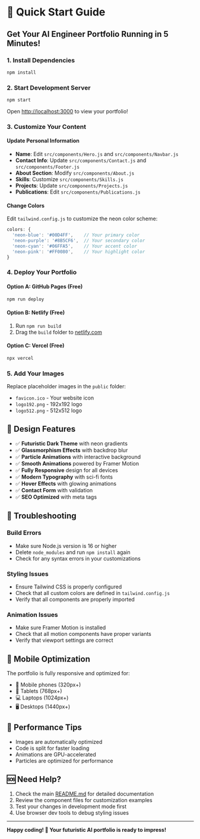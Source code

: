 # 🚀 Quick Start Guide

## Get Your AI Engineer Portfolio Running in 5 Minutes!

### 1. Install Dependencies
```bash
npm install
```

### 2. Start Development Server
```bash
npm start
```
Open [http://localhost:3000](http://localhost:3000) to view your portfolio!

### 3. Customize Your Content

#### Update Personal Information
- **Name**: Edit `src/components/Hero.js` and `src/components/Navbar.js`
- **Contact Info**: Update `src/components/Contact.js` and `src/components/Footer.js`
- **About Section**: Modify `src/components/About.js`
- **Skills**: Customize `src/components/Skills.js`
- **Projects**: Update `src/components/Projects.js`
- **Publications**: Edit `src/components/Publications.js`

#### Change Colors
Edit `tailwind.config.js` to customize the neon color scheme:
```javascript
colors: {
  'neon-blue': '#00D4FF',    // Your primary color
  'neon-purple': '#8B5CF6',  // Your secondary color
  'neon-cyan': '#06FFA5',    // Your accent color
  'neon-pink': '#FF0080',    // Your highlight color
}
```

### 4. Deploy Your Portfolio

#### Option A: GitHub Pages (Free)
```bash
npm run deploy
```

#### Option B: Netlify (Free)
1. Run `npm run build`
2. Drag the `build` folder to [netlify.com](https://netlify.com)

#### Option C: Vercel (Free)
```bash
npx vercel
```

### 5. Add Your Images
Replace placeholder images in the `public` folder:
- `favicon.ico` - Your website icon
- `logo192.png` - 192x192 logo
- `logo512.png` - 512x512 logo

## 🎨 Design Features

- ✅ **Futuristic Dark Theme** with neon gradients
- ✅ **Glassmorphism Effects** with backdrop blur
- ✅ **Particle Animations** with interactive background
- ✅ **Smooth Animations** powered by Framer Motion
- ✅ **Fully Responsive** design for all devices
- ✅ **Modern Typography** with sci-fi fonts
- ✅ **Hover Effects** with glowing animations
- ✅ **Contact Form** with validation
- ✅ **SEO Optimized** with meta tags

## 🔧 Troubleshooting

### Build Errors
- Make sure Node.js version is 16 or higher
- Delete `node_modules` and run `npm install` again
- Check for any syntax errors in your customizations

### Styling Issues
- Ensure Tailwind CSS is properly configured
- Check that all custom colors are defined in `tailwind.config.js`
- Verify that all components are properly imported

### Animation Issues
- Make sure Framer Motion is installed
- Check that all motion components have proper variants
- Verify that viewport settings are correct

## 📱 Mobile Optimization

The portfolio is fully responsive and optimized for:
- 📱 Mobile phones (320px+)
- 📱 Tablets (768px+)
- 💻 Laptops (1024px+)
- 🖥️ Desktops (1440px+)

## 🚀 Performance Tips

- Images are automatically optimized
- Code is split for faster loading
- Animations are GPU-accelerated
- Particles are optimized for performance

## 🆘 Need Help?

1. Check the main [README.md](README.md) for detailed documentation
2. Review the component files for customization examples
3. Test your changes in development mode first
4. Use browser dev tools to debug styling issues

---

**Happy coding! 🎉 Your futuristic AI portfolio is ready to impress!**
